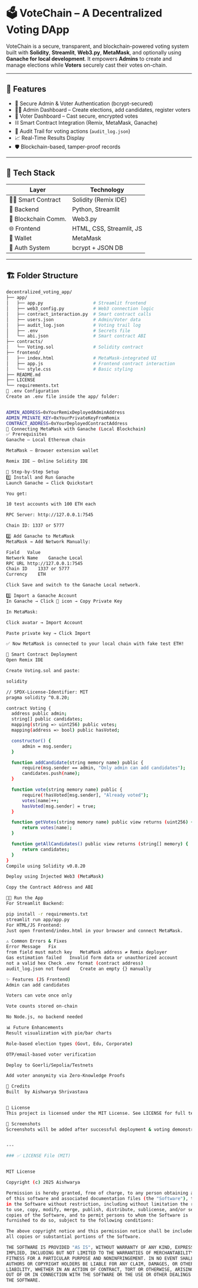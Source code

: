 # 🗳️ VoteChain – A Decentralized Voting DApp

VoteChain is a secure, transparent, and blockchain-powered voting system built with **Solidity**, **Streamlit**, **Web3.py**, **MetaMask**, and optionally using **Ganache for local development**. It empowers **Admins** to create and manage elections while **Voters** securely cast their votes on-chain.

---

## 🚀 Features

- 🔐 Secure Admin & Voter Authentication (bcrypt-secured)
- 🧑‍💼 Admin Dashboard – Create elections, add candidates, register voters
- 👤 Voter Dashboard – Cast secure, encrypted votes
- ⛓️ Smart Contract Integration (Remix, MetaMask, Ganache)
- 📜 Audit Trail for voting actions (`audit_log.json`)
- 📈 Real-Time Results Display
- 🛡️ Blockchain-based, tamper-proof records

---

## 🧩 Tech Stack

| Layer              | Technology             |
|--------------------|------------------------|
| 👨‍💻 Smart Contract | Solidity (Remix IDE)     |
| 🧠 Backend         | Python, Streamlit       |
| 🔗 Blockchain Comm.| Web3.py                 |
| 🌐 Frontend        | HTML, CSS, Streamlit, JS|
| 👛 Wallet          | MetaMask                |
| 🔐 Auth System     | bcrypt + JSON DB        |

---

## 🏗️ Folder Structure

```bash
decentralized_voting_app/
├── app/
│   ├── app.py                   # Streamlit frontend
│   ├── web3_config.py           # Web3 connection logic
│   ├── contract_interaction.py  # Smart contract calls
│   ├── users.json               # Admin/Voter data
│   ├── audit_log.json           # Voting trail log
│   ├── .env                     # Secrets file
│   └── abi.json                 # Smart contract ABI
├── contracts/
│   └── Voting.sol               # Solidity contract
├── frontend/
│   ├── index.html               # MetaMask-integrated UI
│   ├── app.js                   # Frontend contract interaction
│   └── style.css                # Basic styling
├── README.md
├── LICENSE
└── requirements.txt
🔐 .env Configuration
Create an .env file inside the app/ folder:


ADMIN_ADDRESS=0xYourRemixDeployedAdminAddress
ADMIN_PRIVATE_KEY=0xYourPrivateKeyFromRemix
CONTRACT_ADDRESS=0xYourDeployedContractAddress
🦊 Connecting MetaMask with Ganache (Local Blockchain)
✅ Prerequisites
Ganache – Local Ethereum chain

MetaMask – Browser extension wallet

Remix IDE – Online Solidity IDE

🔧 Step-by-Step Setup
1️⃣ Install and Run Ganache
Launch Ganache → Click Quickstart

You get:

10 test accounts with 100 ETH each

RPC Server: http://127.0.0.1:7545

Chain ID: 1337 or 5777

2️⃣ Add Ganache to MetaMask
MetaMask → Add Network Manually:

Field	Value
Network Name	Ganache Local
RPC URL	http://127.0.0.1:7545
Chain ID	1337 or 5777
Currency	ETH

Click Save and switch to the Ganache Local network.

3️⃣ Import a Ganache Account
In Ganache → Click 🔑 icon → Copy Private Key

In MetaMask:

Click avatar → Import Account

Paste private key → Click Import

✅ Now MetaMask is connected to your local chain with fake test ETH!

🧱 Smart Contract Deployment
Open Remix IDE

Create Voting.sol and paste:

solidity

// SPDX-License-Identifier: MIT
pragma solidity ^0.8.20;

contract Voting {
  address public admin;
  string[] public candidates;
  mapping(string => uint256) public votes;
  mapping(address => bool) public hasVoted;

  constructor() {
      admin = msg.sender;
  }

  function addCandidate(string memory name) public {
      require(msg.sender == admin, "Only admin can add candidates");
      candidates.push(name);
  }

  function vote(string memory name) public {
      require(!hasVoted[msg.sender], "Already voted");
      votes[name]++;
      hasVoted[msg.sender] = true;
  }

  function getVotes(string memory name) public view returns (uint256) {
      return votes[name];
  }

  function getAllCandidates() public view returns (string[] memory) {
      return candidates;
  }
}
Compile using Solidity v0.8.20

Deploy using Injected Web3 (MetaMask)

Copy the Contract Address and ABI

🧑‍💻 Run the App
For Streamlit Backend:

pip install -r requirements.txt
streamlit run app/app.py
For HTML/JS Frontend:
Just open frontend/index.html in your browser and connect MetaMask.

⚠️ Common Errors & Fixes
Error Message	Fix
from field must match key	MetaMask address ≠ Remix deployer
Gas estimation failed	Invalid form data or unauthorized account
not a valid hex	Check .env format (contract address)
audit_log.json not found	Create an empty {} manually

✨ Features (JS Frontend)
Admin can add candidates

Voters can vote once only

Vote counts stored on-chain

No Node.js, no backend needed

📊 Future Enhancements
Result visualization with pie/bar charts

Role-based election types (Govt, Edu, Corporate)

OTP/email-based voter verification

Deploy to Goerli/Sepolia/Testnets

Add voter anonymity via Zero-Knowledge Proofs

🙌 Credits
Built  by Aishwarya Shrivastava


📄 License
This project is licensed under the MIT License. See LICENSE for full text.

📸 Screenshots
Screenshots will be added after successful deployment & voting demonstration.


---

### ✅ LICENSE File (MIT)


MIT License

Copyright (c) 2025 Aishwarya

Permission is hereby granted, free of charge, to any person obtaining a copy
of this software and associated documentation files (the "Software"), to deal
in the Software without restriction, including without limitation the rights
to use, copy, modify, merge, publish, distribute, sublicense, and/or sell
copies of the Software, and to permit persons to whom the Software is
furnished to do so, subject to the following conditions:

The above copyright notice and this permission notice shall be included in
all copies or substantial portions of the Software.

THE SOFTWARE IS PROVIDED "AS IS", WITHOUT WARRANTY OF ANY KIND, EXPRESS OR
IMPLIED, INCLUDING BUT NOT LIMITED TO THE WARRANTIES OF MERCHANTABILITY,
FITNESS FOR A PARTICULAR PURPOSE AND NONINFRINGEMENT. IN NO EVENT SHALL THE
AUTHORS OR COPYRIGHT HOLDERS BE LIABLE FOR ANY CLAIM, DAMAGES, OR OTHER
LIABILITY, WHETHER IN AN ACTION OF CONTRACT, TORT OR OTHERWISE, ARISING FROM,
OUT OF OR IN CONNECTION WITH THE SOFTWARE OR THE USE OR OTHER DEALINGS IN
THE SOFTWARE.


